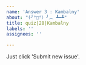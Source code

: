 ```yaml
---
name: 'Answer 3 : Kambalny'
about: "(╯°□°）╯︵ ┻━┻"
title: quiz|28|Kambalny
labels: ''
assignees: ''

---
```


Just click 'Submit new issue'.
